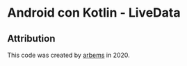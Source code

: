 # Android con Kotlin - LiveData


## Attribution

This code was created by [arbems](https://github.com/arbems) in 2020.